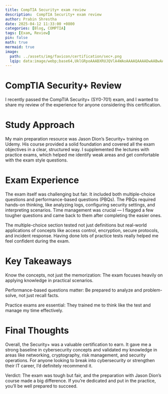```yaml
---
title: CompTIA Security+ exam review
description:  CompTIA Security+ exam review
author: Prabin Shrestha
date: 2025-04-12 11:33:00 +0800
categories: [Blog, COMPTIA]
tags: [Exam, Review]
pin: false
math: true
mermaid: true
image:
  path: ../assets/img/favicon/certification/sec+.png
  lqip: data:image/webp;base64,UklGRpoAAABXRUJQVlA4WAoAAAAQAAAADwAABwAAQUxQSDIAAAARL0AmbZurmr57yyIiqE8oiG0bejIYEQTgqiDA9vqnsUSI6H+oAERp2HZ65qP/VIAWAFZQOCBCAAAA8AEAnQEqEAAIAAVAfCWkAALp8sF8rgRgAP7o9FDvMCkMde9PK7euH5M1m6VWoDXf2FkP3BqV0ZYbO6NA/VFIAAAA
---
```


# CompTIA Security+ Review

I recently passed the CompTIA Security+ (SY0-701) exam, and I wanted to share my review of the experience for anyone considering this certification.

# Study Approach

My main preparation resource was Jason Dion’s Security+ training on Udemy. His course provided a solid foundation and covered all the exam objectives in a clear, structured way. I supplemented the lectures with practice exams, which helped me identify weak areas and get comfortable with the exam style questions.

# Exam Experience

The exam itself was challenging but fair. It included both multiple-choice questions and performance-based questions (PBQs). The PBQs required hands-on thinking, like analyzing logs, configuring security settings, and interpreting scenarios. Time management was crucial — I flagged a few tougher questions and came back to them after completing the easier ones.

The multiple-choice section tested not just definitions but real-world applications of concepts like access control, encryption, secure protocols, and incident response. Having done lots of practice tests really helped me feel confident during the exam.

# Key Takeaways

Know the concepts, not just the memorization: The exam focuses heavily on applying knowledge in practical scenarios.

Performance-based questions matter: Be prepared to analyze and problem-solve, not just recall facts.

Practice exams are essential: They trained me to think like the test and manage my time effectively.

# Final Thoughts

Overall, the Security+ was a valuable certification to earn. It gave me a strong baseline in cybersecurity concepts and validated my knowledge in areas like networking, cryptography, risk management, and security operations. For anyone looking to break into cybersecurity or strengthen their IT career, I’d definitely recommend it.

Verdict: The exam was tough but fair, and the preparation with Jason Dion’s course made a big difference. If you’re dedicated and put in the practice, you’ll be well prepared to succeed.